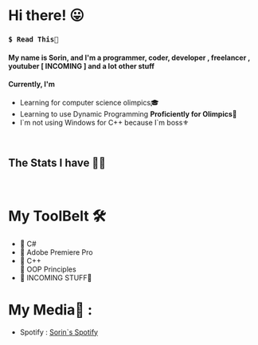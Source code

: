 <h1> Hi there! 😛 </h1>
<h3><code>$ Read This🤤</code></h3>
  <h4>My name is Sorin, and I'm a programmer, coder, developer , freelancer , youtuber <b> [ INCOMING ] </b> and a lot other stuff </h4>
  <h4>Currently, I'm</h4>
  <ul>
    <li>Learning for computer science olimpics🎓</li>
    <li>Learning to use Dynamic Programming <strong>Proficiently for Olimpics🔆</strong></li>
    <li>I`m not using Windows for C++ because I`m boss⚜️</li>
  </ul>
  <br>
<h2>The Stats I have 👨‍💻 </h2>

 <br/>
<h1> My ToolBelt 🛠️ </h1>
<div>
    <ul> 
      <li> 🛑 C# </li>
      <li> 🛑 Adobe Premiere Pro </li>
      <li> 🛑 C++ </LI
      <li> 🛑 OOP Principles </li>
  <li> 🛑 INCOMING STUFF🛑 </li>
</div>

<h1> My Media🔮 : </h1>
  <div>
    <ul>
      <li> Spotify : <a href="https://open.spotify.com/user/sorin006730">Sorin`s Spotify</a> </li>
    </ul>
  </div>
